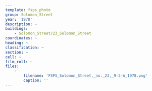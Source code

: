 ```yaml
---
template: fsps_photo
group: Solomon_Street
year: '1978'
description: ~
buildings:
    - Solomon_Street/23_Solomon_Street
coordinates: ~
heading: ~
classification: ~
section: ~
cell: ~
film_roll: ~
files:
    -
        filename: 'FSPS_Solomon_Street,_no._23,_9-2-A_1978.png'
        caption: ''
---
```


